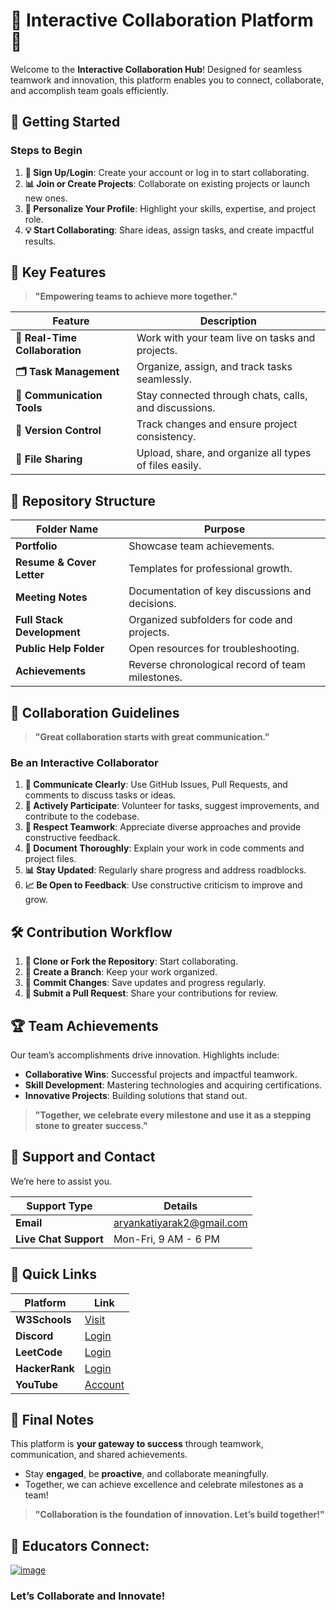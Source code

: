 # 🌟 Interactive Collaboration Platform 🌟

Welcome to the **Interactive Collaboration Hub**! Designed for seamless teamwork and innovation, this platform enables you to connect, collaborate, and accomplish team goals efficiently.

## 🚀 Getting Started
### Steps to Begin
1. **🔑 Sign Up/Login**: Create your account or log in to start collaborating.
2. **📊 Join or Create Projects**: Collaborate on existing projects or launch new ones.
3. **👤 Personalize Your Profile**: Highlight your skills, expertise, and project role.
4. **💡 Start Collaborating**: Share ideas, assign tasks, and create impactful results.

## 🎯 Key Features
> **"Empowering teams to achieve more together."**

| Feature               | Description                                             |
|-----------------------|---------------------------------------------------------|
| **🤝 Real-Time Collaboration** | Work with your team live on tasks and projects.         |
| **🗂️ Task Management**         | Organize, assign, and track tasks seamlessly.           |
| **💬 Communication Tools**     | Stay connected through chats, calls, and discussions.   |
| **🔄 Version Control**         | Track changes and ensure project consistency.           |
| **📂 File Sharing**            | Upload, share, and organize all types of files easily.  |

## 📂 Repository Structure

| **Folder Name**        | **Purpose**                                            |
|-------------------------|-------------------------------------------------------|
| **Portfolio**           | Showcase team achievements.                          |
| **Resume & Cover Letter** | Templates for professional growth.                 |
| **Meeting Notes**       | Documentation of key discussions and decisions.      |
| **Full Stack Development** | Organized subfolders for code and projects.       |
| **Public Help Folder**  | Open resources for troubleshooting.                  |
| **Achievements**        | Reverse chronological record of team milestones.     |

## 🤝 Collaboration Guidelines
> **"Great collaboration starts with great communication."**

### Be an Interactive Collaborator
1. **📢 Communicate Clearly**: Use GitHub Issues, Pull Requests, and comments to discuss tasks or ideas.
2. **🙋 Actively Participate**: Volunteer for tasks, suggest improvements, and contribute to the codebase.
3. **🤝 Respect Teamwork**: Appreciate diverse approaches and provide constructive feedback.
4. **📝 Document Thoroughly**: Explain your work in code comments and project files.
5. **📊 Stay Updated**: Regularly share progress and address roadblocks.
6. **📈 Be Open to Feedback**: Use constructive criticism to improve and grow.

## 🛠️ Contribution Workflow
1. **🔄 Clone or Fork the Repository**: Start collaborating.
2. **📂 Create a Branch**: Keep your work organized.
3. **📝 Commit Changes**: Save updates and progress regularly.
4. **🔔 Submit a Pull Request**: Share your contributions for review.

## 🏆 Team Achievements
Our team’s accomplishments drive innovation. Highlights include:
- **Collaborative Wins**: Successful projects and impactful teamwork.
- **Skill Development**: Mastering technologies and acquiring certifications.
- **Innovative Projects**: Building solutions that stand out.

> **"Together, we celebrate every milestone and use it as a stepping stone to greater success."**

## 📧 Support and Contact
We’re here to assist you.

| **Support Type**       | **Details**                                            |
|-------------------------|-------------------------------------------------------|
| **Email**              | aryankatiyarak2@gmail.com                             |
| **Live Chat Support**   | Mon-Fri, 9 AM - 6 PM                                  |

## 🔗 Quick Links
| **Platform**           | **Link**                                              |
|-------------------------|-------------------------------------------------------|
| **W3Schools**          | [Visit](https://www.w3schools.com/)                   |
| **Discord**            | [Login](https://canary.discord.com/login)             |
| **LeetCode**           | [Login](https://leetcode.com/u/login/)                |
| **HackerRank**         | [Login](https://www.hackerrank.com/auth/login)         |
| **YouTube**            | [Account](https://www.youtube.com/account?hl=id)      |

## 🌟 Final Notes
This platform is **your gateway to success** through teamwork, communication, and shared achievements.

- Stay **engaged**, be **proactive**, and collaborate meaningfully.
- Together, we can achieve excellence and celebrate milestones as a team!

> **"Collaboration is the foundation of innovation. Let’s build together!"**

## 🙋 Educators Connect:
[![image](https://github.com/user-attachments/assets/19b409f2-a9e7-4ed0-a77a-f0506a85c7d5)](https://github.com/aakashverma1124)
### Let’s Collaborate and Innovate!
